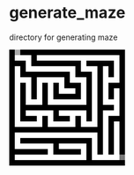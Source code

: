 # generate_maze
directory for generating maze

![alt text](https://github.com/take2make/generate_maze/blob/main/maze.png)
